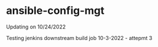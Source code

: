 # ansible-config-mgt

Updating on 10/24/2022

Testing jenkins downstream build job 10-3-2022 - attepmt 3